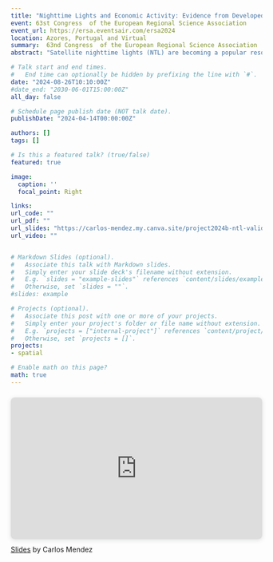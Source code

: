 ```yaml
---
title: "Nighttime Lights and Economic Activity: Evidence from Developed and Developing Countries"
event: 63st Congress  of the European Regional Science Association   
event_url: https://ersa.eventsair.com/ersa2024
location: Azores, Portugal and Virtual
summary:  63nd Congress  of the European Regional Science Association   
abstract: "Satellite nighttime lights (NTL) are becoming a popular resource for assessing economic performance across countries and subnational regions. However, most economic studies use outdated and imprecise data from the Defense Meteorological Satellite Program (DMSP). This study compares the predictive economic content of nightlight images from the Visible Infrared Imaging Radiometer Suite (VIIRS) and newly processed images from the Defense Meteorological Satellite Program (DMSP). Specifically, we analyze the predictive performance of NTL luminosity across 139 countries and 1,557 subnational regions during the 2013-2019 period. The main findings of our multi-country and multi-region analyses are threefold. First, consistent with the findings from single-country analyses, NTL luminosity better predicts economic differences between economies than economic changes within a single economy over time. Second, both VIIRS and the new DMSP products perform similarly at the national level, but VIIRS excels for subnational analysis in developing countries. Third, at the national level, NTL inequality correlates with GDP inequality in developing countries, but this relationship fails to hold in developed countries. Across subnational regions of developing countries, the VIIRS data offers a more accurate characterization of economic inequality compared to the DMSP data. Overall, these results highlight how improved geospatial measurement technologies can advance our understanding of economic activity."

# Talk start and end times.
#   End time can optionally be hidden by prefixing the line with `#`.
date: "2024-08-26T10:10:00Z"
#date_end: "2030-06-01T15:00:00Z"
all_day: false

# Schedule page publish date (NOT talk date).
publishDate: "2024-04-14T00:00:00Z"

authors: []
tags: []

# Is this a featured talk? (true/false)
featured: true

image:
  caption: ''
  focal_point: Right

links:
url_code: ""
url_pdf: ""
url_slides: "https://carlos-mendez.my.canva.site/project2024b-ntl-validation"
url_video: ""


# Markdown Slides (optional).
#   Associate this talk with Markdown slides.
#   Simply enter your slide deck's filename without extension.
#   E.g. `slides = "example-slides"` references `content/slides/example-slides.md`.
#   Otherwise, set `slides = ""`.
#slides: example

# Projects (optional).
#   Associate this post with one or more of your projects.
#   Simply enter your project's folder or file name without extension.
#   E.g. `projects = ["internal-project"]` references `content/project/deep-learning/index.md`.
#   Otherwise, set `projects = []`.
projects:
- spatial

# Enable math on this page?
math: true
---
```



<div style="position: relative; width: 100%; height: 0; padding-top: 56.2500%;
 padding-bottom: 0; box-shadow: 0 2px 8px 0 rgba(63,69,81,0.16); margin-top: 1.6em; margin-bottom: 0.9em; overflow: hidden;
 border-radius: 8px; will-change: transform;">
  <iframe loading="lazy" style="position: absolute; width: 100%; height: 100%; top: 0; left: 0; border: none; padding: 0;margin: 0;"
    src="https:&#x2F;&#x2F;www.canva.com&#x2F;design&#x2F;DAGCb1v4xrA&#x2F;8ALljr1IrfZqBT6tHDWKsg&#x2F;view?embed" allowfullscreen="allowfullscreen" allow="fullscreen">
  </iframe>
</div>
<a href="https:&#x2F;&#x2F;www.canva.com&#x2F;design&#x2F;DAGCb1v4xrA&#x2F;8ALljr1IrfZqBT6tHDWKsg&#x2F;view?utm_content=DAGCb1v4xrA&amp;utm_campaign=designshare&amp;utm_medium=embeds&amp;utm_source=link" target="_blank" rel="noopener">Slides</a> by Carlos Mendez
